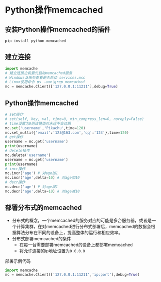 # Python操作memcached
## 安装Python操作memcached的插件
`pip install python-memcached`
## 建立连接
```python
import memcache
# 建立连接之前要先启动memcached服务
# Windows从服务查看是否启动 services.msc
# Linux使用命令 ps -aux|grep memcached
mc = memcache.Client(['127.0.0.1:11211'],debug=True)
```
## Python操作memcached
```python
# set操作
# set(self, key, val, time=0, min_compress_len=0, noreply=False)
# time设置为0则该键值对永远不会过期
mc.set('username','Pikachu',time=120)
mc.set_multi({'email':'123@163.com','qq':'123'},time=120)
# get操作
username = mc.get('username')
print(username)
# delete操作
mc.delete('username')
username = mc.get('username')
print(username)
# incr操作
mc.incr('age') # 对age加1
mc.incr('age',delta=10) # 对age加10
# decr操作
mc.decr('age') # 对age减1
mc.decr('age',delta=10) # 对age减10
```
## 部署分布式的memcached
- 分布式的概念，一个memcached的服务对应的可能是多台服务器，或者是一个计算集群，在对memcached进行分布式部署后，memcached的数据会根据算法分布在不同的设备上，提高整体的运行和相应效率。
- 分布式部署memcached的条件
    - 在每一台需要部署memcached的设备上都部署memcached
    - 将允许连接的ip地址设置为`0.0.0.0`

部署示例代码
```python
import memcache
mc = memcache.Client(['127.0.0.1:11211','ip:port'],debug=True)
```
